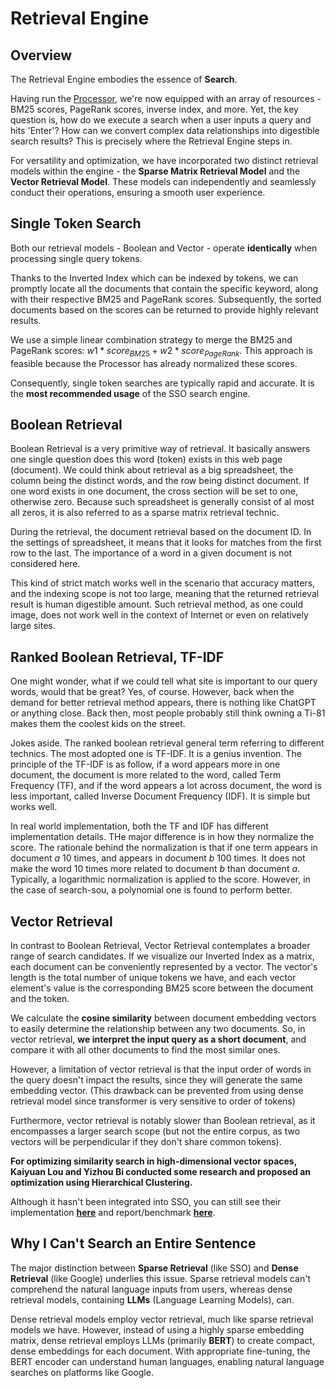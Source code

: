 # Retrieval Engine

## Overview

The Retrieval Engine embodies the essence of **Search**.

Having run the [Processor](https://chat.openai.com/c/Processor.md), we're now equipped with an array of resources - BM25 scores, PageRank scores, inverse index, and more. Yet, the key question is, how do we execute a search when a user inputs a query and hits 'Enter'? How can we convert complex data relationships into digestible search results? This is precisely where the Retrieval Engine steps in.

For versatility and optimization, we have incorporated two distinct retrieval models within the engine - the **Sparse Matrix Retrieval Model** and the **Vector Retrieval Model**. These models can independently and seamlessly conduct their operations, ensuring a smooth user experience.

## Single Token Search

Both our retrieval models - Boolean and Vector - operate **identically** when processing single query tokens.

Thanks to the Inverted Index which can be indexed by tokens, we can promptly locate all the documents that contain the specific keyword, along with their respective BM25 and PageRank scores. Subsequently, the sorted documents based on the scores can be returned to provide highly relevant results.

We use a simple linear combination strategy to merge the BM25 and PageRank scores: $w1*score_{BM25} + w2*score_{PageRank}$. This approach is feasible because the Processor has already normalized these scores.

Consequently, single token searches are typically rapid and accurate. It is the **most recommended usage** of the SSO search engine.

## Boolean Retrieval

Boolean Retrieval is a very primitive way of retrieval. It basically answers one single question does this word (token) exists in this web page (document). We could think about retrieval as a big spreadsheet, the column being the distinct words, and the row being distinct document. If one word exists in one document, the cross section will be set to one, otherwise zero. Because such spreadsheet is generally consist of al most all zeros, it is also referred to as a sparse matrix retrieval technic.

During the retrieval, the document retrieval based on the document ID. In the settings of spreadsheet, it means that it looks for matches from the first row to the last. The importance of a word in a given document is not considered here.

This kind of strict match works well in the scenario that accuracy matters, and the indexing scope is not too large, meaning that the returned retrieval result is human digestible amount. Such retrieval method, as one could image, does not work well in the context of Internet or even on relatively large sites.

## Ranked Boolean Retrieval, TF-IDF

One might wonder, what if we could tell what site is important to our query words, would that be great? Yes, of course. However, back when the demand for better retrieval method appears, there is nothing like ChatGPT or anything close. Back then, most people probably still think owning a Ti-81 makes them the coolest kids on the street. 

Jokes aside. The ranked boolean retrieval general term referring to different technics. The most adopted one is TF-IDF. It is a genius invention. The principle of the TF-IDF is as follow, if a word appears more in one document, the document is more related to the word, called Term Frequency (TF), and if the word appears a lot across document, the word is less important, called Inverse Document Frequency (IDF). It is simple but works well. 

In real world implementation, both the TF and IDF has different implementation details. THe major difference is in how they normalize the score. The rationale behind the normalization is that if one term appears in document $a$ 10 times, and appears in document $b$ 100 times. It does not make the word 10 times more related to document $b$ than document $a$. Typically, a logarithmic normalization is applied to the score. However, in the case of search-sou, a polynomial one is found to perform better.

## Vector Retrieval

In contrast to Boolean Retrieval, Vector Retrieval contemplates a broader range of search candidates. If we visualize our Inverted Index as a matrix, each document can be conveniently represented by a vector. The vector's length is the total number of unique tokens we have, and each vector element's value is the corresponding BM25 score between the document and the token.

We calculate the **cosine similarity** between document embedding vectors to easily determine the relationship between any two documents. So, in vector retrieval, **we interpret the input query as a short document**, and compare it with all other documents to find the most similar ones.

However, a limitation of vector retrieval is that the input order of words in the query doesn't impact the results, since they will generate the same embedding vector. (This drawback can be prevented from using dense retrieval model since transformer is very sensitive to order of tokens)

Furthermore, vector retrieval is notably slower than Boolean retrieval, as it encompasses a larger search scope (but not the entire corpus, as two vectors will be perpendicular if they don't share common tokens).

**For optimizing similarity search in high-dimensional vector spaces, Kaiyuan Lou and Yizhou Bi conducted some research and proposed an optimization using Hierarchical Clustering.** 

Although it hasn't been integrated into SSO, you can still see their implementation **[here](https://github.com/loeeeee/DensePassageRetrieval)** and report/benchmark **[here](./EDRFHC.html)**.

## Why I Can't Search an Entire Sentence

The major distinction between **Sparse Retrieval** (like SSO) and **Dense Retrieval** (like Google) underlies this issue. Sparse retrieval models can't comprehend the natural language inputs from users, whereas dense retrieval models, containing **LLMs** (Language Learning Models), can.

Dense retrieval models employ vector retrieval, much like sparse retrieval models we have. However, instead of using a highly sparse embedding matrix, dense retrieval employs LLMs (primarily **BERT**) to create compact, dense embeddings for each document. With appropriate fine-tuning, the BERT encoder can understand human languages, enabling natural language searches on platforms like Google.